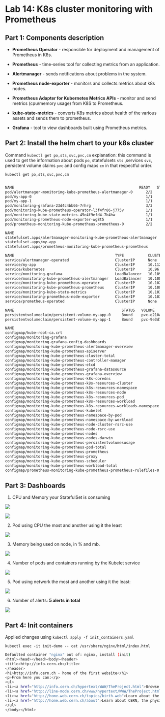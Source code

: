 # Lab 14:  K8s cluster monitoring with Prometheus

## Part 1: Components description

- **Prometheus Operator** - responsible for deployment and management of Prometheus in K8s.

- **Prometheus** - time-series tool for collecting metrics from an application.

- **Alertmanager** - sends notifications about problems in the system.

- **Prometheus node-exporter** - monitors and collects metrics about k8s nodes.

- **Prometheus Adapter for Kubernetes Metrics APIs** - monitor and send metrics (cpu/memory usage) from K8S to Prometheus.

- **kube-state-metrics** - converts K8s metrics about health of the various assets and sends them to prometheus.

- **Grafana** - tool to view dashboards built using Prometheus metrics.

## Part 2: Install the helm chart to your k8s cluster

Command `kubectl get po,sts,svc,pvc,cm` explanation: this command is used to get the information about pods `po`, statefulsets `sts` ,services `svc`, persistent volume claims `pvc` and config maps `cm` in that respectful order.

`kubectl get po,sts,svc,pvc,cm`

```bash

NAME                                                         READY   STATUS    RESTARTS      AGE
pod/alertmanager-monitoring-kube-prometheus-alertmanager-0      2/2     Running   1 (18m ago)   12m
pod/my-app-0                                                    1/1     Running   0             11m
pod/my-app-1                                                    1/1     Running   0             11m
pod/monitoring-grafana-23d4c4bb66-7rhrg                         3/3     Running   0             11m
pod/monitoring-kube-prometheus-operator-l3f4fr86-j775v          1/1     Running   0             11m
pod/monitoring-kube-state-metrics-45e4f9efd4-7b4hw              1/1     Running   0             11m
pod/monitoring-prometheus-node-exporter-wg8t5                   1/1     Running   0             12m
pod/prometheus-monitoring-kube-prometheus-prometheus-0          2/2     Running   0             12m

NAME                                                                    READY   AGE
statefulset.apps/alertmanager-monitoring-kube-prometheus-alertmanager      1/1     19m
statefulset.apps/my-app                                                    5/5     18m
statefulset.apps/prometheus-monitoring-kube-prometheus-prometheus          1/1     19m

NAME                                              TYPE           CLUSTER-IP       EXTERNAL-IP   PORT(S)                      AGE
service/alertmanager-operated                     ClusterIP      None             <none>        9093/TCP,9094/TCP,9094/UDP   12m
service/my-app                                    ClusterIP      10.112.255.148   <none>        5000/TCP                     11m
service/kubernetes                                ClusterIP      10.96.0.1        <none>        443/TCP                      3m
service/monitoring-grafana                        LoadBalancer   10.109.48.215    <pending>     80:31707/TCP                 14m
service/monitoring-kube-prometheus-alertmanager   LoadBalancer   10.108.6.173     <pending>     9093:31284/TCP               12m
service/monitoring-kube-prometheus-operator       ClusterIP      10.102.229.129   <none>        443/TCP                      12m
service/monitoring-kube-prometheus-prometheus     ClusterIP      10.108.222.75    <none>        9090/TCP                     12m
service/monitoring-kube-state-metrics             ClusterIP      10.103.242.151   <none>        8080/TCP                     12m
service/monitoring-prometheus-node-exporter       ClusterIP      10.103.56.34     <none>        9100/TCP                     12m
service/prometheus-operated                       ClusterIP      None             <none>        9090/TCP                     12m

NAME                                                 STATUS   VOLUME                                     CAPACITY   ACCESS MODES   STORAGECLASS   AGE
persistentvolumeclaim/persistent-volume-my-app-0     Bound    pvc-e210a37c-651e-4487-a283-ce934fdca327   64Mi       RWO            standard       11m
persistentvolumeclaim/persistent-volume-my-app-1     Bound    pvc-9e3d7dc1-e5cb-4014-87c5-4b45f1074429   64Mi       RWO            standard       11m

NAME                                                                     DATA   AGE
configmap/kube-root-ca.crt                                               1      14m
configmap/monitoring-grafana                                             1      12m
configmap/monitoring-grafana-config-dashboards                           1      12m
configmap/monitoring-kube-prometheus-alertmanager-overview               1      12m
configmap/monitoring-kube-prometheus-apiserver                           1      12m
configmap/monitoring-kube-prometheus-cluster-total                       1      12m
configmap/monitoring-kube-prometheus-controller-manager                  1      12m
configmap/monitoring-kube-prometheus-etcd                                1      12m
configmap/monitoring-kube-prometheus-grafana-datasource                  1      12m
configmap/monitoring-kube-prometheus-grafana-overview                    1      12m
configmap/monitoring-kube-prometheus-k8s-coredns                         1      12m
configmap/monitoring-kube-prometheus-k8s-resources-cluster               1      12m
configmap/monitoring-kube-prometheus-k8s-resources-namespace             1      12m
configmap/monitoring-kube-prometheus-k8s-resources-node                  1      12m
configmap/monitoring-kube-prometheus-k8s-resources-pod                   1      12m
configmap/monitoring-kube-prometheus-k8s-resources-workload              1      12m
configmap/monitoring-kube-prometheus-k8s-resources-workloads-namespace   1      12m
configmap/monitoring-kube-prometheus-kubelet                             1      12m
configmap/monitoring-kube-prometheus-namespace-by-pod                    1      12m
configmap/monitoring-kube-prometheus-namespace-by-workload               1      12m
configmap/monitoring-kube-prometheus-node-cluster-rsrc-use               1      12m
configmap/monitoring-kube-prometheus-node-rsrc-use                       1      12m
configmap/monitoring-kube-prometheus-nodes                               1      12m
configmap/monitoring-kube-prometheus-nodes-darwin                        1      12m
configmap/monitoring-kube-prometheus-persistentvolumesusage              1      12m
configmap/monitoring-kube-prometheus-pod-total                           1      12m
configmap/monitoring-kube-prometheus-prometheus                          1      12m
configmap/monitoring-kube-prometheus-proxy                               1      12m
configmap/monitoring-kube-prometheus-scheduler                           1      12m
configmap/monitoring-kube-prometheus-workload-total                      1      12m
configmap/prometheus-monitoring-kube-prometheus-prometheus-rulefiles-0   22     12m
```

## Part 3: Dashboards

1. CPU and Memory your StatefulSet is consuming

![](./images/cpu-usage.jpeg)

![](./images/memory-usage.jpeg)

2. Pod using CPU the most and another using it the least

![](./images/cpu-usage-pod.png)

3. Memory being used on node, in % and mb.

![](./images/memory-usage-node.png)

4. Number of pods and containers running by the Kubelet service

![](./images/total-numbers.png)

5. Pod using network the most and another using it the least:

![](./images/network-usage.png)

6. Number of alerts: **5 alerts in total**

![](./images/alerts.png)

## Part 4: Init containers

Applied changes using `kubectl apply -f init_containers.yaml`

`kubectl exec -it init-demo -- cat /usr/share/nginx/html/index.html`

```bash
Defaulted container "nginx" out of: nginx, install (init)
<html><head></head><body><header>
<title>http://info.cern.ch</title>
</header>
<h1>http://info.cern.ch - home of the first website</h1>
<p>From here you can:</p>
<ul>
<li><a href="http://info.cern.ch/hypertext/WWW/TheProject.html">Browse the first website</a></li>
<li><a href="http://line-mode.cern.ch/www/hypertext/WWW/TheProject.html">Browse the first website using the line-mode browser simulator</a></li>
<li><a href="http://home.web.cern.ch/topics/birth-web">Learn about the birth of the web</a></li>
<li><a href="http://home.web.cern.ch/about">Learn about CERN, the physics laboratory where the web was born</a></li>
</ul>
</body></html>
```
